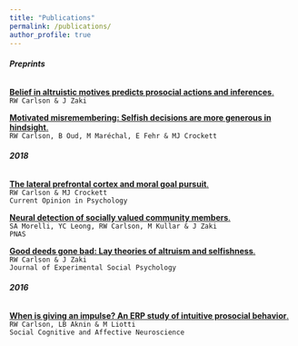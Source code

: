 ```yaml
---
title: "Publications"
permalink: /publications/
author_profile: true
---
```

###### __Preprints__  
  
 [**Belief in altruistic motives predicts prosocial actions and inferences**.](https://carlsonrw.github.io/_pages/belief_altMotives.pdf)  
 `RW Carlson & J Zaki`
  
[**Motivated misremembering: Selfish decisions are more generous in hindsight**.](https://www.researchgate.net/profile/Ryan_Carlson4/publication/330574904_Motivated_misremembering_selfish_decisions_are_more_generous_in_hindsight/links/5c4c87a9458515a4c7424ba6/Motivated-misremembering-selfish-decisions-are-more-generous-in-hindsight.pdf)  
`RW Carlson, B Oud, M Maréchal, E Fehr & MJ Crockett`  

###### __2018__  
 
[**The lateral prefrontal cortex and moral goal pursuit**.](https://static1.squarespace.com/static/538ca3ade4b090f9ef331978/t/5bc8db67e5e5f0da97432b84/1539890024330/1-s2.0-S2352250X18300034-main.pdf)  
`RW Carlson & MJ Crockett`  
`Current Opinion in Psychology`

[**Neural detection of socially valued community members**.](http://ssnl.stanford.edu/sites/default/files/pdf/Morelli%20et%20al_in%20press_PNAS.pdf?width=85%&height=85%&iframe=true)  
`SA Morelli, YC Leong, RW Carlson, M Kullar & J Zaki`  
`PNAS`
 
[**Good deeds gone bad: Lay theories of altruism and selfishness**.](http://ssnl.stanford.edu/sites/default/files/pdf/carlsonZaki_layTheories_inpress_0.pdf?width=85%&height=85%&iframe=true)  
`RW Carlson & J Zaki`  
`Journal of Experimental Social Psychology`

###### __2016__  
  
[**When is giving an impulse? An ERP study of intuitive prosocial behavior**.](https://academic.oup.com/scan/article/11/7/1121/1753464)  
`RW Carlson, LB Aknin & M Liotti`  
`Social Cognitive and Affective Neuroscience` 








